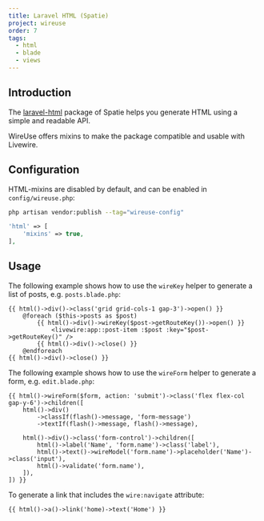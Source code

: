 ```yaml
---
title: Laravel HTML (Spatie)
project: wireuse
order: 7
tags:
  - html
  - blade
  - views
---
```


## Introduction

The [laravel-html](https://spatie.be/docs/laravel-html/v3/introduction) package of Spatie helps you generate HTML using a simple and readable API.

WireUse offers mixins to make the package compatible and usable with Livewire.

## Configuration

HTML-mixins are disabled by default, and can be enabled in `config/wireuse.php`:

```bash
php artisan vendor:publish --tag="wireuse-config"
```

```php
'html' => [
    'mixins' => true,
],
```

## Usage

The following example shows how to use the `wireKey` helper to generate a list of posts, e.g. `posts.blade.php`:

```blade
{{ html()->div()->class('grid grid-cols-1 gap-3')->open() }}
    @foreach ($this->posts as $post)
        {{ html()->div()->wireKey($post->getRouteKey())->open() }}
            <livewire:app::post-item :$post :key="$post->getRouteKey()" />
        {{ html()->div()->close() }}
    @endforeach
{{ html()->div()->close() }}
```

The following example shows how to use the `wireForm` helper to generate a form, e.g. `edit.blade.php`:

```blade
{{ html()->wireForm($form, action: 'submit')->class('flex flex-col gap-y-6')->children([
    html()->div()
        ->classIf(flash()->message, 'form-message')
        ->textIf(flash()->message, flash()->message),

    html()->div()->class('form-control')->children([
        html()->label('Name', 'form.name')->class('label'),
        html()->text()->wireModel('form.name')->placeholder('Name')->class('input'),
        html()->validate('form.name'),
    ]),
]) }}
```

To generate a link that includes the `wire:navigate` attribute:

```blade
{{ html()->a()->link('home)->text('Home') }}
```
